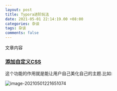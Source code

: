 ```yaml
---
layout: post
title: Typora进阶玩法
date: 2021-05-01 22:14:19.00 +08:00
categories: 杂谈
tags: 杂谈
comments: false
---
```


文章内容



### [添加自定义CSS](https://support.typora.io/Add-Custom-CSS/)

这个功能的作用就是能让用户自己美化自己的主题.比如:

![image-20210501221651074](F:/GitHub/a690089735.github.io/assets-images/2021-05-01-%E6%9D%82%E8%B0%88-Typora%E8%BF%9B%E9%98%B6%E7%8E%A9%E6%B3%95/image-20210501221651074.png)

